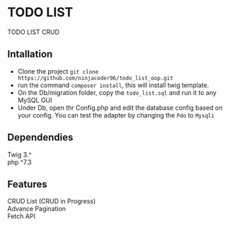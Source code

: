 # <h1>TODO LIST</h1>
TODO LIST CRUD 

<h2> Intallation </h2>
<ul>
<li>Clone the project <code>git clone https://github.com/ninjacoder96/todo_list_oop.git</code></li>
<li>run the command <code>composer install</code>, this will install twig template.</li>
<li>On the Db/migration folder, copy the <code>todo_list.sql</code> and run it to any MySQL GUI </li>
<li>Under Db, open thr Config.php and edit the database config based on your config. You can test the adapter by changing the <Code>Pdo</Code> to <code>Mysqli</code></li>
</ul>

<h2>Dependendies</h2>
Twig 3.^<br/>
php ^7.3<br/>

<h2>Features</h2>
CRUD List (CRUD in Progress)<br/>
Advance Pagination<br/>
Fetch API 










